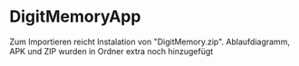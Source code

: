 # DigitMemoryApp

 Zum Importieren reicht Instalation von "DigitMemory.zip".
 Ablaufdiagramm, APK und ZIP wurden in Ordner extra noch hinzugefügt
